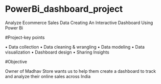 # PowerBi_dashboard_project
Analyze Ecommerce Sales Data Creating An Interactive Dashboard Using Power Bi

#Project-key points

• Data collection
• Data cleaning & wrangling
• Data modeling
• Data visualization
• Dashboard design
• Sharing Insights

#Objective

Owner of Madhav Store wants us to help them create a dashboard to track and analyze their online sales across India

